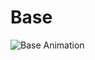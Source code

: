 # Base

![Base Animation](https://raw.githubusercontent.com/Team-RoboManipal-RoboCup/docs/main/assets/base_1.gif)
